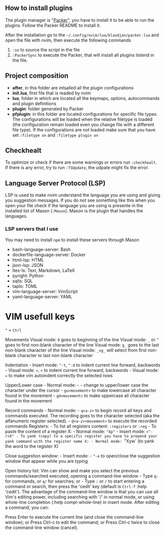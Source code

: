 ## How to install plugins
The plugin manager is "[Packer](https://github.com/wbthomason/packer.nvim)",
you have to install it to be able to run the plugins.
Follow the Packer README to install it.

After the installation go to the `~/.config/nvim/lua/klaudjan/packer.lua`
and open the file with nvim, then execute the following commands

1. `:so` to source the script in the file
2. `:PackerSync` to execute the Packer, that will install all plugins listend
in the file.

## Project composition
- **after**, in this folder are intsalled all the plugin configurations
- **init.lua**, first file that is readed by nvim
- **lua**, folder in which are located all the keymaps, options, autocommands and
plugin definitions
- **plugin**: folder generated by Packer
- **pfplugin**: in this folder are located configurations for specific file types. The configurations will be loaded when the relative filetype is loaded (the configuration remain loaded even you change file with a different file type). If the configurations are not loaded make sure that you have  set `:filetype on` and
`:filetype plugin on`

## Checkhealt
To optimize or check if there are some warnings or errors run `:checkhealt`.
If there is any error, try to run `:TSUpdate`, the udpate might fix the error.


## Language Server Protocol (LSP)
LSP is used to make nvim understand the language you are using and giving you
suggestion messages.
If you do not see something like this when you open your file check if the
language you are using is presente in the installed list of Mason (`:Mason`).
Mason is the plugin that handles the languages.

### LSP servers that I use
You may need to install `npm` to install these servers through Mason
- bash-language-server: Bash
- dockerfile-language-server: Docker
- html-lsp: HTML
- json-lsp: JSON
- ltex-ls: Text, Markdown, LaTeX
- pyright: Python
- sqlls: SQL
- taplo: TOML
- vim-language-server: VimScript
- yaml-language-server: YAML



# VIM usefull keys
`^` = `Ctrl`

Movements
    Visual mode: `0` goes to beginning of the line
    Visual mode: `_` or `^` goes to first non-blank character of the line
    Visual mode: `g_` goes to the last non-blank character of the line
    Visual mode: `_vg_` will select from first non-blank character to last non-blank character

Indentation
    - Insert mode: `^-t`, `^-d` to indent current line forward, backwords
    - Visual mode: `>`, `<` to indent current line forward, backwords
    - Visual mode: `=` to make vim autoindent correctly the selected rows

Upper/Lower case
    - Normal mode:
        - `~` change to upper/lower case the character under the cursor
        - `gu<movement>` to make lowercase all character found in the movement
        - `gU<movement>` to make uppercase all character found in the movement

Record commands
    - Normal mode:
        - `q<a-z>` to begin record all keys and commands executed. The recording
                   goes to the <a-z> character selected (aka the alfanumeric
                   register selected).
        - `@<a-z><movement>` to execute the recorded commands
Registers:
    - To list all registers content: `:registers` or `:reg`
    - To paste the content of a register X:
        - Normal mode: `"Xp"`
        - Insert mode: `<^-r>X"
    - To yank (copy) to a specific register you have to prepend your yank
      command with the register name X:
        - Normal mode: `"Xyw` (to yank the word to the register X)

Close suggestion window:
    - Insert mode:
        - `^-e` to open/close the suggestion window that appear while you are typing


Open history list:
Vim can show and make you select the previous commands/searched executed,
opening a command-line window
    - Type `q:` for commands, or `q/` for searches; or
    - Type `:` or `/` to start entering a command or search, then press the 'cedit' key (default is `Ctrl-f` :help 'cedit').
The advantage of the command-line window is that you can use all Vim's editing power, including searching with '/' in normal mode, or using whole-line completion (:help compl-whole-line) in insert mode. After editing a command, you can:

Press Enter to execute the current line (and close the command-line window); or
Press Ctrl-c to edit the command; or Press Ctrl-c twice to close the command-line window (cancel).

